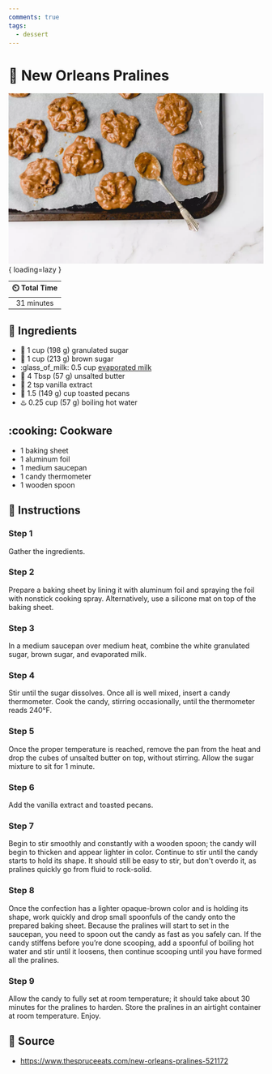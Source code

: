 ```yaml
---
comments: true
tags:
  - dessert
---
```

# :chestnut: New Orleans Pralines

![New Orleans Pralines](../assets/images/new-orleans-pralines.png){ loading=lazy }

| :timer_clock: Total Time |
|:-----------------------: |
| 31 minutes |

## :salt: Ingredients

- :candy: 1 cup (198 g) granulated sugar
- :maple_leaf: 1 cup (213 g) brown sugar
- :glass_of_milk: 0.5 cup [evaporated milk][1]
- :butter: 4 Tbsp (57 g) unsalted butter
- :icecream: 2 tsp vanilla extract
- :chestnut: 1.5 (149 g) cup toasted pecans
- :hotsprings: 0.25 cup (57 g) boiling hot water

## :cooking: Cookware

- 1 baking sheet
- 1 aluminum foil
- 1 medium saucepan
- 1 candy thermometer
- 1 wooden spoon

## :pencil: Instructions

### Step 1

Gather the ingredients.

### Step 2

Prepare a baking sheet by lining it with aluminum foil and spraying the foil with nonstick cooking spray. Alternatively,
use a silicone mat on top of the baking sheet.

### Step 3

In a medium saucepan over medium heat, combine the white granulated sugar, brown sugar, and evaporated milk.

### Step 4

Stir until the sugar dissolves. Once all is well mixed, insert a candy thermometer. Cook the candy, stirring
occasionally, until the thermometer reads 240°F.

### Step 5

Once the proper temperature is reached, remove the pan from the heat and drop the cubes of unsalted butter on top,
without stirring. Allow the sugar mixture to sit for 1 minute.

### Step 6

Add the vanilla extract and toasted pecans.

### Step 7

Begin to stir smoothly and constantly with a wooden spoon; the candy will begin to thicken and appear lighter in color.
Continue to stir until the candy starts to hold its shape. It should still be easy to stir, but don't overdo it, as
pralines quickly go from fluid to rock-solid.

### Step 8

Once the confection has a lighter opaque-brown color and is holding its shape, work quickly and drop small spoonfuls of
the candy onto the prepared baking sheet. Because the pralines will start to set in the saucepan, you need to spoon out
the candy as fast as you safely can. If the candy stiffens before you’re done scooping, add a spoonful of boiling hot
water and stir until it loosens, then continue scooping until you have formed all the pralines.

### Step 9

Allow the candy to fully set at room temperature; it should take about 30 minutes for the pralines to harden. Store the
pralines in an airtight container at room temperature. Enjoy.

## :link: Source

- <https://www.thespruceeats.com/new-orleans-pralines-521172>

[1]: <../ingredients/evaporated-milk.md>
